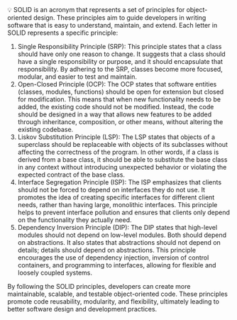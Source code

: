 <aside>
💡 SOLID is an acronym that represents a set of principles for object-oriented design. These principles aim to guide developers in writing software that is easy to understand, maintain, and extend. Each letter in SOLID represents a specific principle:

1. Single Responsibility Principle (SRP): This principle states that a class should have only one reason to change. It suggests that a class should have a single responsibility or purpose, and it should encapsulate that responsibility. By adhering to the SRP, classes become more focused, modular, and easier to test and maintain.
2. Open-Closed Principle (OCP): The OCP states that software entities (classes, modules, functions) should be open for extension but closed for modification. This means that when new functionality needs to be added, the existing code should not be modified. Instead, the code should be designed in a way that allows new features to be added through inheritance, composition, or other means, without altering the existing codebase.
3. Liskov Substitution Principle (LSP): The LSP states that objects of a superclass should be replaceable with objects of its subclasses without affecting the correctness of the program. In other words, if a class is derived from a base class, it should be able to substitute the base class in any context without introducing unexpected behavior or violating the expected contract of the base class.
4. Interface Segregation Principle (ISP): The ISP emphasizes that clients should not be forced to depend on interfaces they do not use. It promotes the idea of creating specific interfaces for different client needs, rather than having large, monolithic interfaces. This principle helps to prevent interface pollution and ensures that clients only depend on the functionality they actually need.
5. Dependency Inversion Principle (DIP): The DIP states that high-level modules should not depend on low-level modules. Both should depend on abstractions. It also states that abstractions should not depend on details; details should depend on abstractions. This principle encourages the use of dependency injection, inversion of control containers, and programming to interfaces, allowing for flexible and loosely coupled systems.

By following the SOLID principles, developers can create more maintainable, scalable, and testable object-oriented code. These principles promote code reusability, modularity, and flexibility, ultimately leading to better software design and development practices.

</aside>
